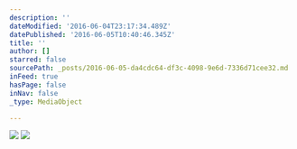 ```yaml
---
description: ''
dateModified: '2016-06-04T23:17:34.489Z'
datePublished: '2016-06-05T10:40:46.345Z'
title: ''
author: []
starred: false
sourcePath: _posts/2016-06-05-da4cdc64-df3c-4098-9e6d-7336d71cee32.md
inFeed: true
hasPage: false
inNav: false
_type: MediaObject

---
```

![](https://the-grid-user-content.s3-us-west-2.amazonaws.com/63ffad16-bb14-468c-867d-bbec9586aaf0.jpg)
![](https://the-grid-user-content.s3-us-west-2.amazonaws.com/f9d55c31-bfb3-40e8-b40d-42820991fefe.jpg)